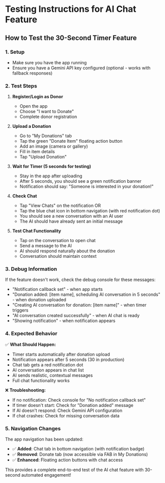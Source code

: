 # Testing Instructions for AI Chat Feature

## How to Test the 30-Second Timer Feature

### 1. **Setup**
- Make sure you have the app running
- Ensure you have a Gemini API key configured (optional - works with fallback responses)

### 2. **Test Steps**

1. **Register/Login as Donor**
   - Open the app
   - Choose "I want to Donate" 
   - Complete donor registration

2. **Upload a Donation**
   - Go to "My Donations" tab
   - Tap the green "Donate Item" floating action button
   - Add an image (camera or gallery)
   - Fill in item details
   - Tap "Upload Donation"

3. **Wait for Timer (5 seconds for testing)**
   - Stay in the app after uploading
   - After 5 seconds, you should see a green notification banner
   - Notification should say: "Someone is interested in your donation!"

4. **Check Chat**
   - Tap "View Chats" on the notification OR
   - Tap the blue chat icon in bottom navigation (with red notification dot)
   - You should see a new conversation with an AI user
   - The AI should have already sent an initial message

5. **Test Chat Functionality**
   - Tap on the conversation to open chat
   - Send a message to the AI
   - AI should respond naturally about the donation
   - Conversation should maintain context

### 3. **Debug Information**

If the feature doesn't work, check the debug console for these messages:
- "Notification callback set" - when app starts
- "Donation added: [item name], scheduling AI conversation in 5 seconds" - when donation uploaded
- "Creating AI conversation for donation: [item name]" - when timer triggers
- "AI conversation created successfully" - when AI chat is ready
- "Showing notification" - when notification appears

### 4. **Expected Behavior**

✅ **What Should Happen:**
- Timer starts automatically after donation upload
- Notification appears after 5 seconds (30 in production)
- Chat tab gets a red notification dot
- AI conversation appears in chat list
- AI sends realistic, contextual messages
- Full chat functionality works

❌ **Troubleshooting:**
- If no notification: Check console for "No notification callback set"
- If timer doesn't start: Check for "Donation added" message
- If AI doesn't respond: Check Gemini API configuration
- If chat crashes: Check for missing conversation data

### 5. **Navigation Changes**

The app navigation has been updated:
- ✅ **Added**: Chat tab in bottom navigation (with notification badge)
- ✅ **Removed**: Donate tab (now accessible via FAB in My Donations)
- ✅ **Enhanced**: Floating action buttons with chat access

This provides a complete end-to-end test of the AI chat feature with 30-second automated engagement!
